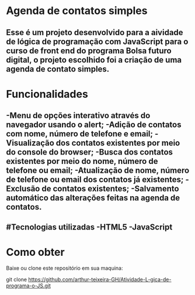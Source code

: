 # Agenda de contatos simples

Esse é um projeto desenvolvido para a aividade de lógica de programação com JavaScript para o curso de front end do programa Bolsa futuro digital, o projeto escolhido foi a criação de uma agenda de contato simples.
---

# Funcionalidades

-Menu de opções interativo através do navegador usando o alert;
-Adição de contatos com nome, número de telefone e email;
-Visualização dos contatos existentes por meio do console do browser;
-Busca dos contatos existentes por meio do nome, número de telefone ou email;
-Atualização de nome, número de telefone ou email dos contatos já existentes;
-Exclusão de contatos existentes;
-Salvamento automático das alterações feitas na agenda de contatos.
---

#Tecnologias utilizadas
-HTML5
-JavaScript
---

# Como obter

Baixe ou clone este repositório em sua maquina:

git clone https://github.com/arthur-teixeira-GH/Atividade-L-gica-de-programa-o-JS.git
